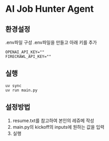 # AI Job Hunter Agent

## 환경설정

.env파일 구성
.env파일을 만들고 아래 키를 추가

```
OPENAI_API_KEY=""
FIRECRAWL_API_KEY=""
```


## 실행

```
uv sync
uv run main.py
```

## 설정방법

1. resume.txt를 참고하여 본인의 레쥬메 작성
2. main.py의 kickoff의 inputs에 원하는 값을 입력
3. 실행